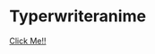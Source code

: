 # Typerwriteranime
<a href="https://heuristic-fermat-13a9b2.netlify.app/" target="_black">Click Me!!</a>
